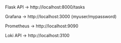 Flask API → http://localhost:8000/tasks

Grafana → http://localhost:3000 (myuser/mypassword)

Prometheus → http://localhost:9090

Loki API → http://localhost:3100
